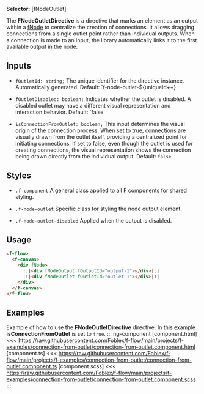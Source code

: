 ﻿**Selector:** [fNodeOutlet]

The **FNodeOutletDirective** is a directive that marks an element as an output within a [fNode](f-node-directive) to centralize the creation of connections. It allows dragging connections from a single outlet point rather than individual outputs. When a connection is made to an input, the library automatically links it to the first available output in the node.

## Inputs

  - `fOutletId: string;` The unique identifier for the directive instance. Automatically generated. Default: `f-node-outlet-${uniqueId++}

  - `fOutletDisabled: boolean;` Indicates whether the outlet is disabled. A disabled outlet may have a different visual representation and interaction behavior. Default: `false

  - `isConnectionFromOutlet: boolean;` This input determines the visual origin of the connection process. When set to true, connections are visually drawn from the outlet itself, providing a centralized point for initiating connections. If set to false, even though the outlet is used for creating connections, the visual representation shows the connection being drawn directly from the individual output. Default: `false`

## Styles

  - `.f-component` A general class applied to all F components for shared styling.

  - `.f-node-outlet` Specific class for styling the node output element.

  - `.f-node-outlet-disabled` Applied when the output is disabled.

## Usage

```html
<f-flow>
  <f-canvas>
    <div fNode>
      |:|<div fNodeOutput fOutputId="output-1"></div>|:|
      |:|<div fNodeOutlet fOutletId="outlet-1"></div>|:|
    </div>
  </f-canvas>
</f-flow>
```

## Examples

Example of how to use the **FNodeOutletDirective** directive. In this example **isConnectionFromOutlet** is set to `true`.
::: ng-component <connection-from-outlet></connection-from-outlet>
[component.html] <<< https://raw.githubusercontent.com/Foblex/f-flow/main/projects/f-examples/connection-from-outlet/connection-from-outlet.component.html
[component.ts] <<< https://raw.githubusercontent.com/Foblex/f-flow/main/projects/f-examples/connection-from-outlet/connection-from-outlet.component.ts
[component.scss] <<< https://raw.githubusercontent.com/Foblex/f-flow/main/projects/f-examples/connection-from-outlet/connection-from-outlet.component.scss
:::
